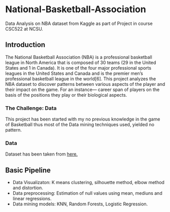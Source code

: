# National-Basketball-Association
Data Analysis on NBA dataset from Kaggle as part of Project in course CSC522 at NCSU.

## Introduction
The National Basketball Association (NBA) is a professional basketball league in North America that is composed of 30 teams (29 in the United States and 1 in Canada). It is one of the four major professional sports leagues in the United States and Canada and is the premier men’s professional basketball league in the world[6]. This project analyzes the NBA dataset to discover patterns between various aspects of the player and their impact on the game. For an instance— career span of players on the basis of the positions they play or their biological aspects.

### The Challenge: Data
This project has been started with my no previous knowledge in the game of Basketball thus most of the Data mining techniques used, yielded no pattern.

### Data
Dataset has been taken from <a href="http://www.cs.cmu.edu/~awm/10701/project/databasebasketball2.0.zip" target="_blank">here.</a>


## Basic Pipeline
- Data Visualizaton: K means clustering, silhouette method, elbow method and distortion.
- Data preprocessing: Estimation of null values using mean, mediuns and linear
regressions. 
- Data mining models: KNN, Random Forests, Logistic Regression.

